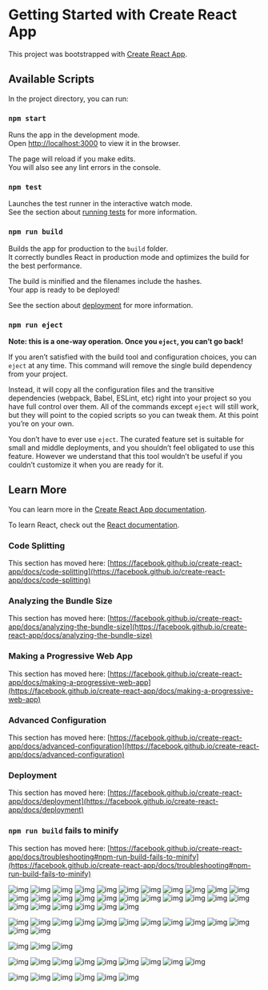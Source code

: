 # Getting Started with Create React App

This project was bootstrapped with [Create React App](https://github.com/facebook/create-react-app).

## Available Scripts

In the project directory, you can run:

### `npm start`

Runs the app in the development mode.\
Open [http://localhost:3000](http://localhost:3000) to view it in the browser.

The page will reload if you make edits.\
You will also see any lint errors in the console.

### `npm test`

Launches the test runner in the interactive watch mode.\
See the section about [running tests](https://facebook.github.io/create-react-app/docs/running-tests) for more information.

### `npm run build`

Builds the app for production to the `build` folder.\
It correctly bundles React in production mode and optimizes the build for the best performance.

The build is minified and the filenames include the hashes.\
Your app is ready to be deployed!

See the section about [deployment](https://facebook.github.io/create-react-app/docs/deployment) for more information.

### `npm run eject`

**Note: this is a one-way operation. Once you `eject`, you can’t go back!**

If you aren’t satisfied with the build tool and configuration choices, you can `eject` at any time. This command will remove the single build dependency from your project.

Instead, it will copy all the configuration files and the transitive dependencies (webpack, Babel, ESLint, etc) right into your project so you have full control over them. All of the commands except `eject` will still work, but they will point to the copied scripts so you can tweak them. At this point you’re on your own.

You don’t have to ever use `eject`. The curated feature set is suitable for small and middle deployments, and you shouldn’t feel obligated to use this feature. However we understand that this tool wouldn’t be useful if you couldn’t customize it when you are ready for it.

## Learn More

You can learn more in the [Create React App documentation](https://facebook.github.io/create-react-app/docs/getting-started).

To learn React, check out the [React documentation](https://reactjs.org/).

### Code Splitting

This section has moved here: [https://facebook.github.io/create-react-app/docs/code-splitting](https://facebook.github.io/create-react-app/docs/code-splitting)

### Analyzing the Bundle Size

This section has moved here: [https://facebook.github.io/create-react-app/docs/analyzing-the-bundle-size](https://facebook.github.io/create-react-app/docs/analyzing-the-bundle-size)

### Making a Progressive Web App

This section has moved here: [https://facebook.github.io/create-react-app/docs/making-a-progressive-web-app](https://facebook.github.io/create-react-app/docs/making-a-progressive-web-app)

### Advanced Configuration

This section has moved here: [https://facebook.github.io/create-react-app/docs/advanced-configuration](https://facebook.github.io/create-react-app/docs/advanced-configuration)

### Deployment

This section has moved here: [https://facebook.github.io/create-react-app/docs/deployment](https://facebook.github.io/create-react-app/docs/deployment)

### `npm run build` fails to minify

This section has moved here: [https://facebook.github.io/create-react-app/docs/troubleshooting#npm-run-build-fails-to-minify](https://facebook.github.io/create-react-app/docs/troubleshooting#npm-run-build-fails-to-minify)


![img](./src/1.png)
![img](./src/2.png)
![img](./src/3.png)
![img](./src/4.png)
![img](./src/5.png)
![img](./src/6.png)
![img](./src/7.png)
![img](./src/8.png)
![img](./src/9.png)
![img](./src/10.png)
![img](./src/11.png)
![img](./src/12.png)
![img](./src/13.png)
![img](./src/14.png)
![img](./src/15.png)
![img](./src/16.png)
![img](./src/17.png)
![img](./src/18.png)
![img](./src/19.png)
![img](./src/pineapple.png)
![img](./src/hakuhodo.png)
![img](./src/payung.png)
![img](./src/somethinc.png)
![img](./src/upmosphere.png)
![img](./src/GridNetwork.png)
![img](./src/pixel.png)
![img](./src/volvo.png)
![img](./src/kodomo.png)

![img](./src/21.png)
![img](./src/22.png)
![img](./src/23.png)
![img](./src/24.png)
![img](./src/25.png)
![img](./src/26.png)
![img](./src/27.png)
![img](./src/28.png)
![img](./src/29.png)
![img](./src/30.png)
![img](./src/31.png)
![img](./src/32.png)
![img](./src/33.png)

![img](./src/C.png)
![img](./src/C2.png)
![img](./src/C3.png)

![img](./src/D.png)
![img](./src/D6.png)
![img](./src/D2.png)
![img](./src/D3.png)
![img](./src/D4.png)
![img](./src/D5.png)
![img](./src/D7.png)
![img](./src/D8.png)
![img](./src/D9.png)

![img](./src/cv.png)
![img](./src/cv1.png)
![img](./src/cv2.png)
![img](./src/cv3.png)
![img](./src/B.png)
![img](./src/b2.png)
